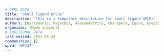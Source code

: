 ```yaml
---
# GPML DATA
title: "Small ligand GPCRs"
description: "This is a temporary description for Small ligand GPCRs"
authors: [Nsalomonis, MaintBot, AlexanderPico, Khanspers, Egonw, Eweitz]
organisms: [Homo sapiens]
# ADDITIONAL DATA
last-edited: 2021-05-24
communities: []
wpid: "WP247"
---
```


